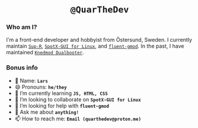 
<center>
<h1 align="center"><code>@QuarTheDev</code></h4>
</center>

### Who am I?

I'm a front-end developer and hobbyist from Östersund, Sweden. I currently maintain [`Sup-R`](https://github.com/QuarTheDev/Sup-R), [`SpotX-GUI for Linux`](https://github.com/QuarTheDev/SpotX-GUI-Linux), and [`fluent-gmod`](https://github.com/QuarTheDev/fluent-gmod). In the past, I have maintained [`Knedmod Dualbooter`](https://github.com/QuarTheDev/km-dualbooter-v2.1). 

### Bonus info
- 🫣 Name: **`Lars`**
- 😄 Pronouns: **`he/they`**
- 🌱 I’m currently learning **`JS, HTML, CSS`**
- 👯 I’m looking to collaborate on **`SpotX-GUI for Linux`**
- 🤔 I’m looking for help with **`fluent-gmod`**
- 💬 Ask me about **`anything!`**
- 📫 How to reach me: **`Email (quarthedev@proton.me)`**
